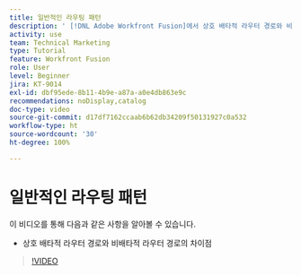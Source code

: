 ```yaml
---
title: 일반적인 라우팅 패턴
description: ' [!DNL Adobe Workfront Fusion]에서 상호 배타적 라우터 경로와 비배타적 라우터 경로의 차이점에 대해 알아봅니다.'
activity: use
team: Technical Marketing
type: Tutorial
feature: Workfront Fusion
role: User
level: Beginner
jira: KT-9014
exl-id: dbf95ede-8b11-4b9e-a87a-a0e4db863e9c
recommendations: noDisplay,catalog
doc-type: video
source-git-commit: d17df7162ccaab6b62db34209f50131927c0a532
workflow-type: ht
source-wordcount: '30'
ht-degree: 100%

---
```


# 일반적인 라우팅 패턴

이 비디오를 통해 다음과 같은 사항을 알아볼 수 있습니다.

* 상호 배타적 라우터 경로와 비배타적 라우터 경로의 차이점

>[!VIDEO](https://video.tv.adobe.com/v/3417258/?quality=12&learn=on&enablevpops&captions=kor)
